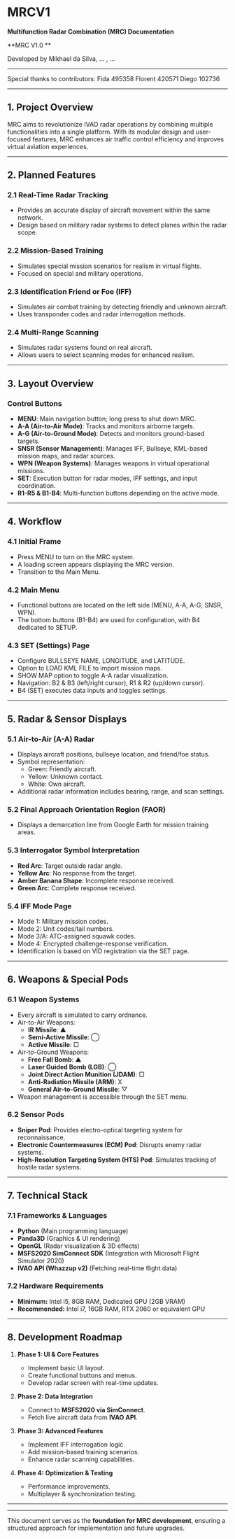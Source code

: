 # MRCV1

**Multifunction Radar Combination (MRC) Documentation**

**MRC V1.0 **

Developed by Mikhael da Silva, ... , ...

---
Special thanks to contributors:
Fida 495358
Florent 420571
Diego 102736


---

## **1. Project Overview**

MRC aims to revolutionize IVAO radar operations by combining multiple functionalities into a single platform. With its modular design and user-focused features, MRC enhances air traffic control efficiency and improves virtual aviation experiences.

---

## **2. Planned Features**

### **2.1 Real-Time Radar Tracking**

- Provides an accurate display of aircraft movement within the same network.
- Design based on military radar systems to detect planes within the radar scope.

### **2.2 Mission-Based Training**

- Simulates special mission scenarios for realism in virtual flights.
- Focused on special and military operations.

### **2.3 Identification Friend or Foe (IFF)**

- Simulates air combat training by detecting friendly and unknown aircraft.
- Uses transponder codes and radar interrogation methods.

### **2.4 Multi-Range Scanning**

- Simulates radar systems found on real aircraft.
- Allows users to select scanning modes for enhanced realism.

---

## **3. Layout Overview**

### **Control Buttons**

- **MENU**: Main navigation button; long press to shut down MRC.
- **A-A (Air-to-Air Mode)**: Tracks and monitors airborne targets.
- **A-G (Air-to-Ground Mode)**: Detects and monitors ground-based targets.
- **SNSR (Sensor Management)**: Manages IFF, Bullseye, KML-based mission maps, and radar sources.
- **WPN (Weapon Systems)**: Manages weapons in virtual operational missions.
- **SET**: Execution button for radar modes, IFF settings, and input coordination.
- **R1-R5 & B1-B4**: Multi-function buttons depending on the active mode.

---

## **4. Workflow**

### **4.1 Initial Frame**

- Press MENU to turn on the MRC system.
- A loading screen appears displaying the MRC version.
- Transition to the Main Menu.

### **4.2 Main Menu**

- Functional buttons are located on the left side (MENU, A-A, A-G, SNSR, WPN).
- The bottom buttons (B1-B4) are used for configuration, with B4 dedicated to SETUP.

### **4.3 SET (Settings) Page**

- Configure BULLSEYE NAME, LONGITUDE, and LATITUDE.
- Option to LOAD KML FILE to import mission maps.
- SHOW MAP option to toggle A-A radar visualization.
- Navigation: B2 & B3 (left/right cursor), R1 & R2 (up/down cursor).
- B4 (SET) executes data inputs and toggles settings.

---

## **5. Radar & Sensor Displays**

### **5.1 Air-to-Air (A-A) Radar**

- Displays aircraft positions, bullseye location, and friend/foe status.
- Symbol representation:
  - Green: Friendly aircraft.
  - Yellow: Unknown contact.
  - White: Own aircraft.
- Additional radar information includes bearing, range, and scan settings.

### **5.2 Final Approach Orientation Region (FAOR)**

- Displays a demarcation line from Google Earth for mission training areas.

### **5.3 Interrogator Symbol Interpretation**

- **Red Arc**: Target outside radar angle.
- **Yellow Arc**: No response from the target.
- **Amber Banana Shape**: Incomplete response received.
- **Green Arc**: Complete response received.

### **5.4 IFF Mode Page**

- Mode 1: Military mission codes.
- Mode 2: Unit codes/tail numbers.
- Mode 3/A: ATC-assigned squawk codes.
- Mode 4: Encrypted challenge-response verification.
- Identification is based on VID registration via the SET page.

---

## **6. Weapons & Special Pods**

### **6.1 Weapon Systems**

- Every aircraft is simulated to carry ordnance.
- Air-to-Air Weapons:
  - **IR Missile**: ▲
  - **Semi-Active Missile**: ◯
  - **Active Missile**: □
- Air-to-Ground Weapons:
  - **Free Fall Bomb**: ▲
  - **Laser Guided Bomb (LGB)**: ◯
  - **Joint Direct Action Munition (JDAM)**: □
  - **Anti-Radiation Missile (ARM)**: X
  - **General Air-to-Ground Missile**: ▽
- Weapon management is accessible through the SET menu.

### **6.2 Sensor Pods**

- **Sniper Pod**: Provides electro-optical targeting system for reconnaissance.
- **Electronic Countermeasures (ECM) Pod**: Disrupts enemy radar systems.
- **High-Resolution Targeting System (HTS) Pod**: Simulates tracking of hostile radar systems.

---

## **7. Technical Stack**

### **7.1 Frameworks & Languages**

- **Python** (Main programming language)
- **Panda3D** (Graphics & UI rendering)
- **OpenGL** (Radar visualization & 3D effects)
- **MSFS2020 SimConnect SDK** (Integration with Microsoft Flight Simulator 2020)
- **IVAO API (Whazzup v2)** (Fetching real-time flight data)

### **7.2 Hardware Requirements**

- **Minimum:** Intel i5, 8GB RAM, Dedicated GPU (2GB VRAM)
- **Recommended:** Intel i7, 16GB RAM, RTX 2060 or equivalent GPU

---

## **8. Development Roadmap**

1. **Phase 1: UI & Core Features**

   - Implement basic UI layout.
   - Create functional buttons and menus.
   - Develop radar screen with real-time updates.

2. **Phase 2: Data Integration**

   - Connect to **MSFS2020 via SimConnect**.
   - Fetch live aircraft data from **IVAO API**.

3. **Phase 3: Advanced Features**

   - Implement IFF interrogation logic.
   - Add mission-based training scenarios.
   - Enhance radar scanning capabilities.

4. **Phase 4: Optimization & Testing**

   - Performance improvements.
   - Multiplayer & synchronization testing.

---

---

This document serves as the **foundation for MRC development**, ensuring a structured approach for implementation and future upgrades.

